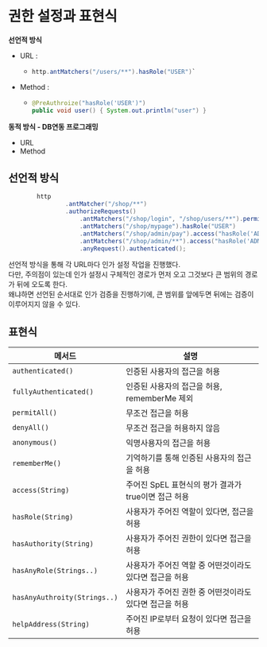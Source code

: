 # 권한 설정과 표현식 

**선언적 방식**
* URL : 
    * ```java
      http.antMatchers("/users/**").hasRole("USER")`   
      ```
* Method : 
    * ```java
      @PreAuthroize("hasRole('USER')") 
      public void user() { System.out.println("user") }
      ```
**동적 방식 - DB연동 프로그래밍**     
* URL
* Method 

## 선언적 방식 

```java
        http
                .antMatcher("/shop/**")
                .authorizeRequests()
                    .antMatchers("/shop/login", "/shop/users/**").permitAll()
                    .antMatchers("/shop/mypage").hasRole("USER")
                    .antMatchers("/shop/admin/pay").access("hasRole('ADMIN')")
                    .antMatchers("/shop/admin/**").access("hasRole('ADMIN') or hasRole('SYS')")
                    .anyRequest().authenticated();
```
선언적 방식을 통해 각 URL마다 인가 설정 작업을 진행했다.     
다만, 주의점이 있는데 인가 설정시 구체적인 경로가 먼저 오고 그것보다 큰 범위의 경로가 뒤에 오도록 한다.       
왜냐하면 선언된 순서대로 인가 검증을 진행하기에, 큰 범위를 앞에두면 뒤에는 검증이 이루어지지 않을 수 있다.     
## 표현식 

|메서드|설명|
|----|---|
|`authenticated()`|인증된 사용자의 접근을 허용|
|`fullyAuthenticated()`|인증된 사용자의 접근을 허용, rememberMe 제외|
|`permitAll()`|무조건 접근을 허용|
|`denyAll()`|무조건 접근을 허용하지 않음|
|`anonymous()`|익명사용자의 접근을 허용|
|`rememberMe()`|기억하기를 통해 인증된 사용자의 접근을 허용|
|`access(String)`|주어진 SpEL 표현식의 평가 결과가 true이면 접근 허용|
|`hasRole(String)`|사용자가 주어진 역할이 있다면, 접근을 허용|
|`hasAuthority(String)`|사용자가 주어진 권한이 있다면 접근을 허용|
|`hasAnyRole(Strings..)`|사용자가 주어진 역할 중 어떤것이라도 있다면 접근을 허용|
|`hasAnyAuthroity(Strings..)`|사용자가 주어진 권한 중 어떤것이라도 있다면 접근을 허용|
|`helpAddress(String)`|주어진 IP로부터 요청이 있다면 접근을 허용|


